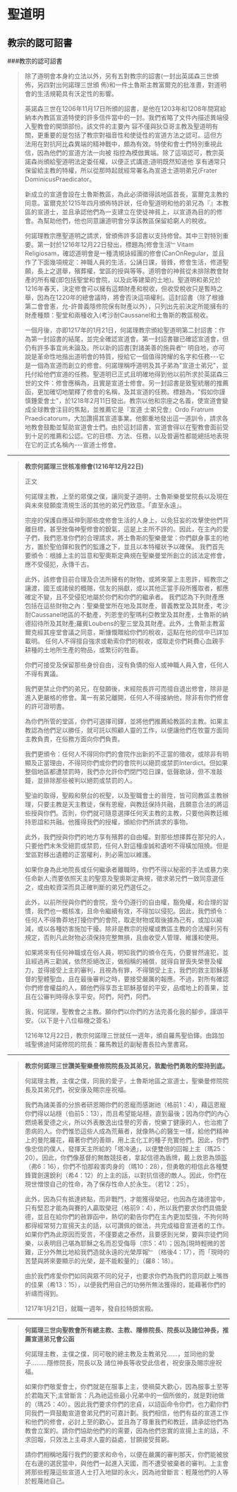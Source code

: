 聖道明
=========
教宗的認可詔書
-------
###教宗的認可詔書
>除了道明會本身約立法以外，另有五對教宗的詔書(一封出英諾森三世頒佈，另四對出何諾理三世頒 佈)和一件土魯斯主教富爾克的批准晝，對道明會的生活規範具有沃定性的影響。
>
>英諾森三世在1206年11月17日所頒的詔書，是他在1203年和1208年間寫給納本內教區宣道特使的許多信件當中的一封。我們省略了文件內描述異端侵入聖教會的開頭部份。該文件的主要內 容不僅與狄亞哥主教及聖道明有關，更重要的是包括了教宗對福音性和使徒性的宣道方法之認可。這但方 法用在對抗阿比森異端的精神戰中，頗為有效。特使和會士們特別重視此信，因為他們的宣道方法一向被 指控為模倣異端。除了這項認可，教宗英諾森尚頒給聖道明法定委任權，以便正式講道;道明既然知道他 享有通常只保留給主教的特權，所以從那時起就經常署名為宣道士道明弟兄(Frater DominicusPraedicator。
>
>新成立的宣道會設在土魯斯教區，為此必須徵得該地區首長，富爾克主教的同意。富爾克於1215年四月頒佈特許狀，任命聖道明和他的弟兄為『』本教區的宣道士，並且承認他們為一支建立在使徒神貧上，以宣道為目的的修會。為幫助他們，他也同意讓道明會分享該教區保留給窮人的稅收。
>
>何諾理教宗應聖道明之請求，曾頒佈許多詔書以支持修曾。其中三對特別重要。第一封於1216年12月22日發出，標題為[修會生活﹂Vitam Religiosam，確認道明會是一種清規詠經團的修會(CanOnRegular，並且作了下面幾項規定：神職人員的生活，公誦日課，晉鋒，修會生活，修道聖願，長上之選舉，殯葬權，堂區的授與等等。道明會的神貧從未排除教會財產的所有權(即包括聖堂和會院，以及此等建築的土地)。聖道明和弟兄於1216年春天，決定修會可以擁有這類財產和稅收，但收受稅收只是暫時之舉，因為在1220年的總會議時，將會否決這項權利。這封詔書（除了根據第二會會憲，允-許普義隱修院保有財產以外），只列出先前決定所能擁有的財產種類：聖堂和兩種收入(考沙耐Caussanel和土魯斯的教區稅收。
>
>一個月後，亦即1217年的1月21日，何諾理教宗頒給聖道明第二封詔書：作為第一封詔書的結尾，並完全確認宣道會。第一封詔書雖已確認宣道會，但仍有許多事宜尚未論及。所以新的詔書[對諸美善的施與者﹂明自地，亦可說是革命性地揩出道明會的特質，授給它一個值得誇耀的名字和任務---它是一個為宣道而創立的修會。何諾理稱呼道明及其子弟為"宣道士弟兄"，並托付給他們宣道的任務。聖道明已正式且明確地得到他以前所求於英諾森三世的文件：修會應稱為，且實是宣道士修會。另一封詔書是致聖統層的推薦函，更加確切地闡釋了修會的名稱，及其宣道的任務。標題為，"假如你謹慎錘愛會士"，於1218年2月11日發出。教宗以他和宗座之名義，使宣道會變成全球教會注目的焦點，並推薦它是『宣道 士弟兄會』Ordo Fratrum Praedicatorum，大加讚揚其宣道事業。他鄭重地發出這一道訓令，請求各地教會鼓勵並幫助宣道會士們。由於這封詔書，宣道會得以在聖教會面前受到十足的推薦和公認。它的目標、方法、任務，以及普遍性都能總括地表現在它的正式名稱內---宣道士修會。
>
-----------------------------------------------------------------------
>**教宗何諾理三世核准修會(1216年12月22日)**
>
>正文
>
>何諾理主教，上至的眾僕之僕，讓同愛子道明，土魯斯樂曼堂院長以及現在與未來發願度清規生活的其他的弟兄們致意。「直至永遠」。
>
>宗座的保護自應延伸到那些度修會生活的人身上，以免狂妄的攻擊使他們背離目標，甚至挫傷神聖修會的銳氣，這是上主所不許的。因此，在主內的愛子們，我們恩准你們的合理請求，將土魯斯的聖樂曼堂：你們獻身事主的地方，置於聖伯鐸和我們的監護之下，並且以本特權狀予以確保。 我們首先要頒令：根據上主的旨意和聖奧斯定典規在聖樂曼堂所創立的該法定修會，應不受侵犯，永傳千古。
>
>此外，該修會目前合理及合法所擁有的財物，或將來蒙上主恩許，經教宗之讓渡，國王或諸侯的概賜，信友的捐獻，或以其他正當手段所獲取者，都應確定不變，且不受侵犯地屬於你們和你們的繼承者。 我們認為下列財產應包括在這些財物之內：聖樂曼堂所在地及其財產，普義教堂及其財產，考沙耐Caussanel地區的不動產，列恩奎的聖瑪利亞教堂及其財產，士魯斯的納德招待所及其財產;羅賓Loubens的聖三堂及其財產。此外，土魯斯主教富爾克經其座堂會議之同意，斯慷慨贈給你們的稅收，這點在他的信中已詳加載明。 任何人不得擅自強求或勒索你們的稅收，或取走你們耗費心血親手耕種的土地所生產的物品，或繁衍的牲畜。
>
>你們可接受及保留那些身份自由，沒有負債的俗人或神職人員入會，任何人不得有異議。
>
>我們更禁止你們的弟兄，在發願後，末經院長許可而擅自退出修會，除非是進入更嚴格的修會。萬一有弟兄離開，任何人不得接納他，除非有你們修會的許可證明書。
>
>為你們所管的堂區，你們可選擇司鐸，並將他們推薦給教區的主教。如果主教認為他們足以勝任，就可託以照顧人靈的工作，以便讓他們在牧靈方面同主教負責，在俗務方面向你們負責。
>
>我們更頒令：任何人不得同你們的會院作出新的不正當的徵收，或除非有明顯及正當理由，不得同你們或你們的會院判以絕罰或禁罰Interdict。但如果整個地區都遭禁罰時，我們亦允許你們閉門唸日課，低聲歌詠，但不准敲鐘，並排除那些被判以絕罰或禁罰的人。
>
>聖油的取得，聖殿和祭台的祝聖，以及聖職會士的晉陞，皆可同教區主教辦理，只要主教是天主教徒，保有恩寵，與教廷保持共融，且願意合法的將這些授與你們。否則，你們就可隨意選擇任何天主教的主教，只要他與教廷維持恩誼和共融。他獲得我們的授權，頒給你們所請求的事物。
>
>此外，我們授與你們的地方享有殯葬的自由權。對那些想擇葬在那兒的人，只要他們末朱受絕罰或禁罰，任何人對這種虔誠和遺咐不得橫加阻撓。但是堂區對移出遺體的正當權利，則必需加以維護。
>
>如果你身為此地院長或任何繼承者離職時，你們不得以秘密的手法或暴力來任命新人;而要依照天主的聖意及聖奧斯定典規，徵求弟兄們一致同意選任之，或由較資深而具正確判斷的弟兄們選任之。
>
>此外，以前所授與你們的會院，至今仍遵行的自由權，豁免權，和合理的習慣，我們也一概核准，且命令繼續有效，不得加以侵犯。因此，我們頒令：任何人不得魯莽地打擾你們的會院，取走財物或取後據為己有，或加以縮減，或以各種妨害施加干擾。除非是教宗的授權或教區主教的合法權利另有規定，否則凡此財物必須保持完整無損，且由收受人管理、維護和使用。
>
>如果將來有任何神職或在俗人員，明知我們的頒令在先，仍要冒然違犯，並且經過再三勸誡，依然拒絕改正，做相稱的補償，就得自冒喪失榮譽及權力，並得接受上主的審判，且視為有罪，不得領受上主，我們的救主耶穌基督的聖體聖血，且在最後審判之時，要接受嚴厲的報應。不過，對所有確認你們修會權益的人，願他們得享吾主耶穌基督的平安，品嚐地上的善果，並且在公審判時得永享平安。阿們，阿們，阿們。
>
>我，何諾理，聖教會之主教。願你們以你們的方法完善化我的腳步。謹頌平安。（以下是十八位樞機之簽名）
>
>1216年12月22日，教宗何諾理三世就任一週年，頒自羅馬聖伯鐸。由路加城聖佛迪阿諾修院的院長：羅馬教廷的副秘書長拉內里書寫。
>
-----------------------------------------------------------------------
>**教宗何諾理三世讚美聖樂曼修院院長及其弟兄，敦勵他們勇敢的堅持到底。**
>
>何諾理主教，主僕之僕，同我的愛子，土魯斯地區之宣道士，聖樂曼修院院長及其弟兄們，祝安康及賜宗座祝福。
>
>我們為諸美善的分旅者研恩賜你們的恩寵而感謝祂（格前1：4），藉這恩寵你們得以站穩（伯前5：13），而且希望能站穩，直到最後；因為你們的內心燃燒著愛德之火，所以外表散逸出佳譽的芳香，悅樂丁健康的人，也治癒了患病的人。你們惟恐這些人成為荒蕪者，就像熱心的醫生一樣，給他們精神上的曼陀羅花，藉著你們的善辯，用上主化工的種子充實他們。因此，你們像忠信的僕人，發揮天主所給的「塔冷通」，以便雙倍的回報上主（瑪25：20）。因此，你們像基督的無敵競技者，拿起信德為盾牌，戴上救恩為頭盔（弗6：16），你們不怕那殺害肉身的（瑪10：28），但勇敢的相信此各種雙鋒寶劍還銳利（希4：12）的上主的話，以對抗信德的敵人。因此，你們在現世憎恨自己的性命，為了保存性命人於永生。（若12：25）。
>
>此外，因為只有抵達終點，而非戰鬥，才能獲得榮冠，也因為在諸德當中，只有堅忍才能為與賽的人贏取榮冠（格前9：4），所以我們要求你們具備愛德，並且在給你們的赦罪函中，熱切的勸告你們在主內更加堅強，不拘何時都得經常努力宣揚天主的話，以可讚佩的做法，共完成福音宣道者的工作。如果你們為此原因而受苦，不僅要處之泰然，且要感到光榮，要與宗徒們同樂，以表明目己堪為耶穌之名而忍受侮辱（宗5：41）；因為[現時輕微的苦難，正分外無比地給我們造就永遠的光榮厚報﹂（格後4：17），而「現時的苦楚與將來要顯示的光榮，是不能較量的」（羅8：18）。
>
>由於我們疼愛你們如同與眾不同的兒子，也要求你們為我們的意同獻上嘴唇的佳果（希13：15），以便我們用自己的功勞所無法獲得的，能藉著你們的祈禱而得到。
>
>1217年1月21日，就職一週年，發自拉特朗宮殿。
>
-----------------------------------------------------------------------
>**何諾理三世向聖教會所有總主教、主教、隱修院長、院長以及諸位神長，推薦宣道弟兄會公函**
>
>何諾理主教，主僕之僕，同可敬的總主教及主教弟兄……，並同他的愛子………隱修院長，院長以及 諸位神長等收受此信者，祝安康及賜宗座祝福。
>
>如果你們敬愛會士，你們就是在服事上主，使禍莫大歡心，因為服事土至等於君臨天下;主曾斷言：凡為祂這些最小兄弟中的一個所做的，就是對祂做的（瑪25：40）。因此我們要求你們的忠貞，以詔函命令你們，也力勸你們同我們一齊鼓勵宣道會弟兄們的可嘉計劃。我們相信，他們有益的宣道工作和他們的修會，必討上至的歡心，並且為了尊重我們和教廷，請承認他們為教會立案的。請你們協助他們的的需要，因為他們忠實的宣揚上主的話，不求回報，只效法上主尋求人靈的益處，甘願接受貧窮。
>
>請你們相稱地履行我們的要求和命令，以便在嚴厲的審判那天，你們能被放在右邊的選民當中，與他們一起進入天國，而不遭受被棄者的審判。上主會將那些輕蔑這些宣道人士打入地獄的永火，因為祂曾斷言：輕蔑他們的人等於輕蔑祂自己。